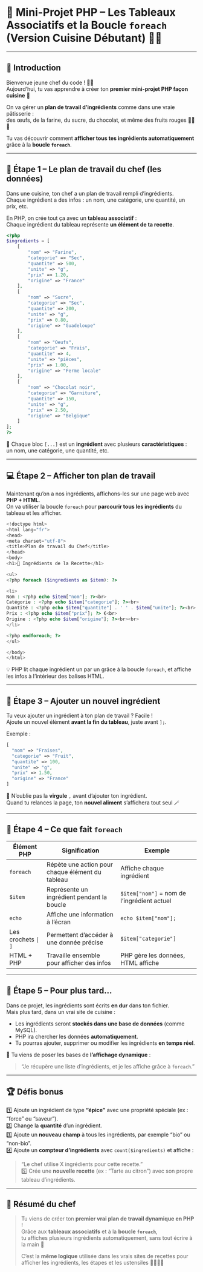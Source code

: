 # 🍳 Mini-Projet PHP – Les Tableaux Associatifs et la Boucle `foreach` (Version Cuisine Débutant) 🥐🧠

---

## 👋 Introduction

Bienvenue jeune chef du code ! 👨‍🍳  
Aujourd’hui, tu vas apprendre à créer ton **premier mini-projet PHP façon cuisine** 🍰  

On va gérer un **plan de travail d’ingrédients** comme dans une vraie pâtisserie :  
des œufs, de la farine, du sucre, du chocolat, et même des fruits rouges 🍓🍫🥚  

Tu vas découvrir comment **afficher tous tes ingrédients automatiquement** grâce à la **boucle `foreach`**.

---

## 🧺 Étape 1 – Le plan de travail du chef (les données)

Dans une cuisine, ton chef a un plan de travail rempli d’ingrédients.  
Chaque ingrédient a des infos : un nom, une catégorie, une quantité, un prix, etc.  

En PHP, on crée tout ça avec un **tableau associatif** :  
Chaque ingrédient du tableau représente **un élément de ta recette**.

```php
<?php
$ingredients = [
    [
        "nom" => "Farine",
        "categorie" => "Sec",
        "quantite" => 500,
        "unite" => "g",
        "prix" => 1.20,
        "origine" => "France"
    ],
    [
        "nom" => "Sucre",
        "categorie" => "Sec",
        "quantite" => 200,
        "unite" => "g",
        "prix" => 0.80,
        "origine" => "Guadeloupe"
    ],
    [
        "nom" => "Oeufs",
        "categorie" => "Frais",
        "quantite" => 4,
        "unite" => "pièces",
        "prix" => 1.00,
        "origine" => "Ferme locale"
    ],
    [
        "nom" => "Chocolat noir",
        "categorie" => "Garniture",
        "quantite" => 150,
        "unite" => "g",
        "prix" => 2.50,
        "origine" => "Belgique"
    ]
];
?>
```

💬 Chaque bloc `[...]` est un **ingrédient** avec plusieurs **caractéristiques** :  
un nom, une catégorie, une quantité, etc.

---

## 💻 Étape 2 – Afficher ton plan de travail

Maintenant qu’on a nos ingrédients, affichons-les sur une page web avec **PHP + HTML**.  
On va utiliser la boucle `foreach` pour **parcourir tous les ingrédients** du tableau et les afficher.

```php
<!doctype html>
<html lang="fr">
<head>
<meta charset="utf-8">
<title>Plan de travail du Chef</title>
</head>
<body>
<h1>🍰 Ingrédients de la Recette</h1>

<ul>
<?php foreach ($ingredients as $item): ?>

<li>
Nom : <?php echo $item["nom"]; ?><br>
Catégorie : <?php echo $item["categorie"]; ?><br>
Quantité : <?php echo $item["quantite"] . ' ' . $item["unite"]; ?><br>
Prix : <?php echo $item["prix"]; ?> €<br>
Origine : <?php echo $item["origine"]; ?><br><br>
</li>

<?php endforeach; ?>
</ul>

</body>
</html>
```

💡 PHP lit chaque ingrédient un par un grâce à la boucle `foreach`, et affiche les infos à l’intérieur des balises HTML.

---

## 🍫 Étape 3 – Ajouter un nouvel ingrédient

Tu veux ajouter un ingrédient à ton plan de travail ? Facile !  
Ajoute un nouvel élément **avant la fin du tableau**, juste avant `];`.

Exemple :

```php
[
  "nom" => "Fraises",
  "categorie" => "Fruit",
  "quantite" => 100,
  "unite" => "g",
  "prix" => 1.50,
  "origine" => "France"
]
```

💬 N’oublie pas la **virgule** `,` avant d’ajouter ton ingrédient.  
Quand tu relances la page, ton **nouvel aliment** s’affichera tout seul 🪄

---

## 📘 Étape 4 – Ce que fait `foreach`

| Élément PHP | Signification | Exemple |
|--------------|----------------|----------|
| `foreach` | Répète une action pour chaque élément du tableau | Affiche chaque ingrédient |
| `$item` | Représente un ingrédient pendant la boucle | `$item["nom"]` = nom de l’ingrédient actuel |
| `echo` | Affiche une information à l’écran | `echo $item["nom"];` |
| Les crochets `[ ]` | Permettent d’accéder à une donnée précise | `$item["categorie"]` |
| HTML + PHP | Travaille ensemble pour afficher des infos | PHP gère les données, HTML affiche |

---

## 🧠 Étape 5 – Pour plus tard...

Dans ce projet, les ingrédients sont écrits **en dur** dans ton fichier.  
Mais plus tard, dans un vrai site de cuisine :  
- Les ingrédients seront **stockés dans une base de données** (comme MySQL).  
- PHP ira chercher les données **automatiquement**.  
- Tu pourras ajouter, supprimer ou modifier les ingrédients **en temps réel**.  

💬 Tu viens de poser les bases de **l’affichage dynamique** :  
> “Je récupère une liste d’ingrédients, et je les affiche grâce à `foreach`.”

---

## 🏆 Défis bonus

1️⃣ Ajoute un ingrédient de type **“épice”** avec une propriété spéciale (ex : “force” ou “saveur”).  
2️⃣ Change la **quantité** d’un ingrédient.  
3️⃣ Ajoute un **nouveau champ** à tous les ingrédients, par exemple “bio” ou “non-bio”.  
4️⃣ Ajoute un **compteur d’ingrédients** avec `count($ingredients)` et affiche :  
   > “Le chef utilise X ingrédients pour cette recette.”  
5️⃣ Crée une **nouvelle recette** (ex : “Tarte au citron”) avec son propre tableau d’ingrédients.

---

## 🎯 Résumé du chef

> Tu viens de créer ton **premier vrai plan de travail dynamique en PHP** !  
> Grâce aux **tableaux associatifs** et à la **boucle `foreach`**,  
> tu affiches plusieurs ingrédients automatiquement, sans tout écrire à la main 💪  
>  
> C’est la **même logique** utilisée dans les vrais sites de recettes pour afficher les ingrédients, les étapes et les ustensiles 🧑‍🍳🥣🍰
